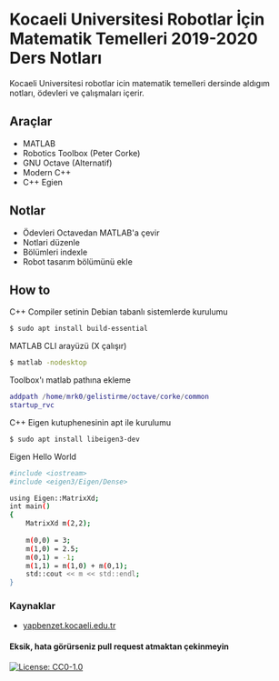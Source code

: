 # Kocaeli Universitesi Robotlar İçin Matematik Temelleri 2019-2020 Ders Notları 

Kocaeli Universitesi robotlar icin matematik temelleri dersinde aldıgım notları, ödevleri ve çalışmaları içerir.  

## Araçlar 
 - MATLAB
 - Robotics Toolbox (Peter Corke)
 - GNU Octave (Alternatif)
 - Modern C++
 - C++ Egien

## Notlar 
- Ödevleri Octavedan MATLAB'a çevir
- Notlari düzenle
- Bölümleri indexle
- Robot tasarım bölümünü ekle

## How to

C++ Compiler setinin Debian tabanlı sistemlerde kurulumu 
```sh
$ sudo apt install build-essential
```

MATLAB CLI arayüzü (X çalışır)
```sh
$ matlab -nodesktop
```

Toolbox'ı matlab pathına ekleme
```MATLAB
addpath /home/mrk0/gelistirme/octave/corke/common
startup_rvc
```

C++ Eigen kutuphenesinin apt ile kurulumu 
```sh
$ sudo apt install libeigen3-dev
```

Eigen Hello World
```sh
#include <iostream>
#include <eigen3/Eigen/Dense>

using Eigen::MatrixXd;
int main()
{
    MatrixXd m(2,2);
    
    m(0,0) = 3;
    m(1,0) = 2.5;
    m(0,1) = -1;
    m(1,1) = m(1,0) + m(0,1);
    std::cout << m << std::endl;
}
```

### Kaynaklar 
- [yapbenzet.kocaeli.edu.tr](http://yapbenzet.kocaeli.edu.tr/robotlar-icin-matematik-temelleri-2/)

#### Eksik, hata görürseniz pull request atmaktan çekinmeyin

[![License: CC0-1.0](https://licensebuttons.net/l/zero/1.0/80x15.png)](http://creativecommons.org/publicdomain/zero/1.0/)
